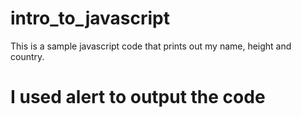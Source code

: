 # intro_to_javascript

This is a sample javascript code that prints out my name, height and country.

# I used alert to output the code
